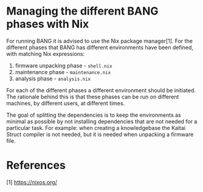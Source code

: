 # Managing the different BANG phases with Nix

For running BANG it is advised to use the Nix package manager[1]. For the
different phases that BANG has different environments have been defined,
with matching Nix expressions:

1. firmware unpacking phase - `shell.nix`
2. maintenance phase - `maintenance.nix`
3. analysis phase - `analysis.nix`

For each of the different phases a different environment should be initiated.
The rationale behind this is that these phases can be run on different
machines, by different users, at different times.

The goal of splitting the dependencies is to keep the environments as minimal
as possible by not installing dependencies that are not needed for a particular
task. For example: when creating a knowledgebase the Kaitai Struct compiler
is not needed, but it is needed when unpacking a firmware file.

# References

[1] <https://nixos.org/>
